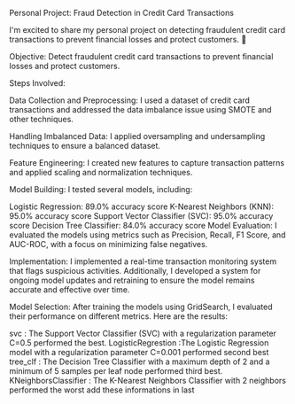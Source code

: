 Personal Project: Fraud Detection in Credit Card Transactions

I'm excited to share my personal project on detecting fraudulent credit card transactions to prevent financial losses and protect customers. 🚀

Objective: Detect fraudulent credit card transactions to prevent financial losses and protect customers.

Steps Involved:

Data Collection and Preprocessing: I used a dataset of credit card transactions and addressed the data imbalance issue using SMOTE and other techniques.

Handling Imbalanced Data: I applied oversampling and undersampling techniques to ensure a balanced dataset.

Feature Engineering: I created new features to capture transaction patterns and applied scaling and normalization techniques.

Model Building: I tested several models, including:

Logistic Regression: 89.0% accuracy score
K-Nearest Neighbors (KNN): 95.0% accuracy score
Support Vector Classifier (SVC): 95.0% accuracy score
Decision Tree Classifier: 84.0% accuracy score
Model Evaluation: I evaluated the models using metrics such as Precision, Recall, F1 Score, and AUC-ROC, with a focus on minimizing false negatives.

Implementation: I implemented a real-time transaction monitoring system that flags suspicious activities. Additionally, I developed a system for ongoing model updates and retraining to ensure the model remains accurate and effective over time.

Model Selection: After training the models using GridSearch, I evaluated their performance on different metrics. Here are the results:

svc : The Support Vector Classifier (SVC) with a regularization parameter C=0.5 performed the best. 
LogisticRegrestion :The Logistic Regression model with a regularization parameter C=0.001 performed second best 
tree_clf : The Decision Tree Classifier with a maximum depth of 2 and a minimum of 5 samples per leaf node performed third best. 
KNeighborsClassifier : The K-Nearest Neighbors Classifier with 2 neighbors performed the worst add these informations in last

